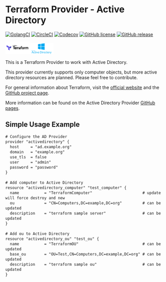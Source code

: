 # Terraform Provider - Active Directory

[![GolangCI](https://golangci.com/badges/github.com/golangci/golangci-lint.svg)](https://golangci.com)
[![CircleCI](https://img.shields.io/circleci/build/github/adlerrobert/terraform-provider-activedirectory?style=flat-square&label=building)](https://circleci.com/gh/adlerrobert/terraform-provider-activedirectory)
[![Codecov](https://img.shields.io/codecov/c/gh/adlerrobert/terraform-provider-activedirectory?style=flat-square)](https://codecov.io/gh/adlerrobert/terraform-provider-activedirectory)
[![GitHub license](https://img.shields.io/github/license/adlerrobert/terraform-provider-activedirectory.svg?style=flat-square)](https://github.com/adlerrobert/terraform-provider-activedirectory/blob/master/LICENSE)
[![GitHub release](https://img.shields.io/github/release/adlerrobert/terraform-provider-activedirectory.svg?style=flat-square)](https://GitHub.com/adlerrobert/terraform-provider-activedirectory/releases/)

<img alt="HashiCorp Terraform" src="/docs/assets/img/terraform.png" width="15%"><img alt="Microsoft Active Directory" src="/docs/assets/img/active-directory.png" width="15%">

This is a Terraform  Provider to work with Active Directory.

This provider currently supports only computer objects, but more active directory resources are planned. Please feel free to contribute.

For general information about Terraform, visit the [official website][3] and the [GitHub project page][4].

[3]: https://terraform.io/
[4]: https://github.com/hashicorp/terraform

More information can be found on the Active Directory Provider [GitHub pages](https://adlerrobert.github.io/terraform-provider-activedirectory/).

## Simple Usage Example
```hcl
# Configure the AD Provider
provider "activedirectory" {
  host     = "ad.example.org"
  domain   = "example.org"
  use_tls  = false
  user     = "admin"
  password = "password"
}

# Add computer to Active Directory
resource "activedirectory_computer" "test_computer" {
  name           = "TerraformComputer"                      # update will force destroy and new
  ou             = "CN=Computers,DC=example,DC=org"         # can be updated
  description    = "terraform sample server"                # can be updated
}

# Add ou to Active Directory
resource "activedirectory_ou" "test_ou" {
  name           = "TerraformOU"                            # can be updated
  base_ou        = "OU=Test,CN=Computers,DC=example,DC=org" # can be updated
  description    = "terraform sample ou"                    # can be updated
}
```
